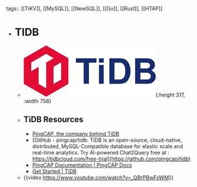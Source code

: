 tags:: [[TiKV]], [[MySQL]], [[NewSQL]], [[Go]], [[Rust]], [[HTAP]]

- # TIDB
	- ![tidb.png](../assets/tidb_1703920081037_0.png){:height 317, :width 758}
	- ## TiDB Resources
		- [PingCAP, the company behind TiDB](https://www.pingcap.com/)
		- [GitHub - pingcap/tidb: TiDB is an open-source, cloud-native, distributed, MySQL-Compatible database for elastic scale and real-time analytics. Try AI-powered Chat2Query free at : https://tidbcloud.com/free-trial](https://github.com/pingcap/tidb)
		- [PingCAP Documentation | PingCAP Docs](https://docs.pingcap.com/)
		- [Get Started | TiDB](https://www.pingcap.com/get-started-tidb/)
	- {{video https://www.youtube.com/watch?v=_QBrPBwFoWM}}
